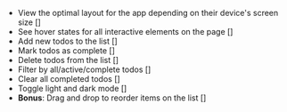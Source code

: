 - View the optimal layout for the app depending on their device's screen size []
- See hover states for all interactive elements on the page []
- Add new todos to the list []
- Mark todos as complete []
- Delete todos from the list []
- Filter by all/active/complete todos []
- Clear all completed todos []
- Toggle light and dark mode []
- **Bonus**: Drag and drop to reorder items on the list []